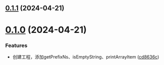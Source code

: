 ## [0.1.1](https://github.com/liuxian496/cyndi/compare/v0.1.0...v0.1.1) (2024-04-21)



# [0.1.0](https://github.com/liuxian496/cyndi/compare/cd8636cb30848089f4d32c0b4a216adf66fce5b0...v0.1.0) (2024-04-21)


### Features

* 创建工程，添加getPrefixNs、isEmptyString、printArrayItem ([cd8636c](https://github.com/liuxian496/cyndi/commit/cd8636cb30848089f4d32c0b4a216adf66fce5b0))




